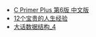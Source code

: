 - [C Primer Plus 第6版 中文版](obsidian://bookmaster?type=open-book&bid=nPpXHawlbwqKtrsN)
- [12个宝贵的人生经验](obsidian://bookmaster?type=open-book&bid=fLghZnFNrHCGBUAH)
- [大话数据结构_4](obsidian://bookmaster?type=open-book&bid=dqpasEqelmapoFsu)
